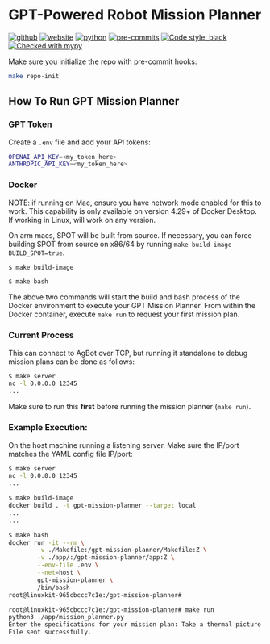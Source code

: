 # GPT-Powered Robot Mission Planner
[![github](https://img.shields.io/badge/GitHub-ucmercedrobotics-181717.svg?style=flat&logo=github)](https://github.com/ucmercedrobotics)
[![website](https://img.shields.io/badge/Website-UCMRobotics-5087B2.svg?style=flat&logo=telegram)](https://robotics.ucmerced.edu/)
[![python](https://img.shields.io/badge/Python-3.11-3776AB.svg?style=flat&logo=python&logoColor=white)](https://www.python.org)
[![pre-commits](https://img.shields.io/badge/pre--commit-enabled-brightgreen?logo=pre-commit&logoColor=white)](https://github.com/pre-commit/pre-commit)
[![Code style: black](https://img.shields.io/badge/code%20style-black-000000.svg)](https://github.com/psf/black)
[![Checked with mypy](http://www.mypy-lang.org/static/mypy_badge.svg)](http://mypy-lang.org/)
<!-- TODO: work to enable pydocstyle -->
<!-- [![pydocstyle](https://img.shields.io/badge/pydocstyle-enabled-AD4CD3)](http://www.pydocstyle.org/en/stable/) -->

<!-- [![arXiv](https://img.shields.io/badge/arXiv-2409.04653-b31b1b.svg)](https://arxiv.org/abs/2409.04653) -->

Make sure you initialize the repo with pre-commit hooks:
```bash
make repo-init
```

## How To Run GPT Mission Planner
### GPT Token
Create a `.env` file and add your API tokens:
```bash
OPENAI_API_KEY=<my_token_here>
ANTHROPIC_API_KEY=<my_token_here>
```

### Docker
NOTE: if running on Mac, ensure you have network mode enabled for this to work. This capability is only available on version 4.29+ of Docker Desktop.
If working in Linux, will work on any version.

On arm macs, SPOT will be built from source. If necessary, you can force building SPOT from source on x86/64 by running `make build-image BUILD_SPOT=true`.

```bash
$ make build-image
```

```bash
$ make bash
```

The above two commands will start the build and bash process of the Docker environment to execute your GPT Mission Planner.
From within the Docker container, execute `make run` to request your first mission plan.

### Current Process
This can connect to AgBot over TCP, but running it standalone to debug mission plans can be done as follows:
```bash
$ make server
nc -l 0.0.0.0 12345
...
```
Make sure to run this **first** before running the mission planner (`make run`).

### Example Execution:
On the host machine running a listening server. Make sure the IP/port matches the YAML config file IP/port:
```bash
$ make server
nc -l 0.0.0.0 12345
...
```

```bash
$ make build-image
docker build . -t gpt-mission-planner --target local
...
...

$ make bash
docker run -it --rm \
        -v ./Makefile:/gpt-mission-planner/Makefile:Z \
        -v ./app/:/gpt-mission-planner/app:Z \
        --env-file .env \
        --net=host \
        gpt-mission-planner \
        /bin/bash
root@linuxkit-965cbccc7c1e:/gpt-mission-planner#

root@linuxkit-965cbccc7c1e:/gpt-mission-planner# make run
python3 ./app/mission_planner.py
Enter the specifications for your mission plan: Take a thermal picture of every other tree on the farm.
File sent successfully.
```

